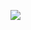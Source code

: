 [![](https://user-images.githubusercontent.com/62815232/209411746-02678608-805e-4312-9c58-04cf7e52ba84.png)](https://github.com/Rikveet/resume/files/10297604/Resume.pdf)

